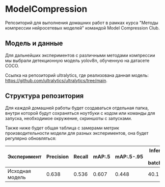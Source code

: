# ModelCompression

Репозиторий для выполнения домашних работ в рамках курса "Методы компрессии нейросетевых моделей" командой Model Compression Club.

## Модель и данные

Для дальнейших экспериментов с различными методами компрессии мы выбрали детекционную модель yolov8n, обученную на датасете COCO.

Ссылка на репозиторий ultralytics, где реализована данная модель: https://github.com/ultralytics/ultralytics/tree/main.

## Структура репозитория

Для каждой домашней работы будет создаваться отдельная папка, внутри которой будут сохраняться ноутбуки с кодом или команды для запуска, необходимое окружение, скриншоты с запусками.

Также ниже будет общая таблица с замерами метрик производительности модели для разных экспериментов, она будет регулярно обновляться:

| **Эксперимент** 	| **Precision** 	| **Recall** 	| **mAP:.5** 	| **mAP:.5-.95** 	| **Inference time (cpu, batch_size=32)** 	|
|---	|---	|---	|---	|---	|---	|
| Исходная модель 	| 0.638 	|  0.536	| 0.607 	| 0.448 	| 40.1 ms 	|